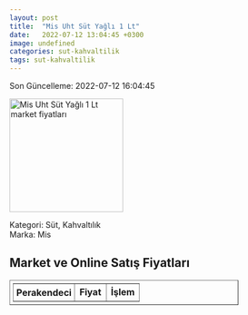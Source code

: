 ```yaml
---
layout: post
title:  "Mis Uht Süt Yağlı 1 Lt"
date:   2022-07-12 13:04:45 +0300
image: undefined
categories: sut-kahvaltilik
tags: sut-kahvaltilik
---
```


Son Güncelleme: 2022-07-12 16:04:45

<img src="undefined" width="200" alt="Mis Uht Süt Yağlı 1 Lt market fiyatları" />

Kategori: Süt, Kahvaltılık
<br />
Marka: Mis

<h2>Market ve Online Satış Fiyatları</h2>

<table border="1" style="padding: 5px;width:80%;">
  <tr>
    <td style="padding: 5px;"><strong>Perakendeci</strong></td>
    <td><strong>Fiyat</strong></td>
    <td><strong>İşlem</strong></td>
  </tr>
  
</table>
